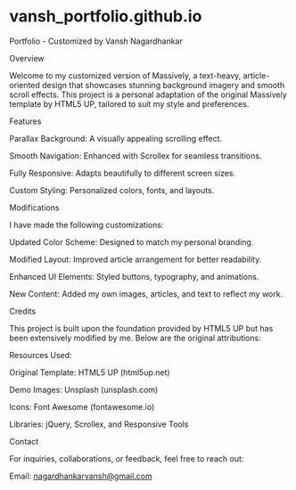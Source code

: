 # vansh_portfolio.github.io
Portfolio - Customized by Vansh Nagardhankar

Overview

Welcome to my customized version of Massively, a text-heavy, article-oriented design that showcases stunning background imagery and smooth scroll effects. This project is a personal adaptation of the original Massively template by HTML5 UP, tailored to suit my style and preferences.

Features

Parallax Background: A visually appealing scrolling effect.

Smooth Navigation: Enhanced with Scrollex for seamless transitions.

Fully Responsive: Adapts beautifully to different screen sizes.

Custom Styling: Personalized colors, fonts, and layouts.

Modifications

I have made the following customizations:

Updated Color Scheme: Designed to match my personal branding.

Modified Layout: Improved article arrangement for better readability.

Enhanced UI Elements: Styled buttons, typography, and animations.

New Content: Added my own images, articles, and text to reflect my work.

Credits

This project is built upon the foundation provided by HTML5 UP but has been extensively modified by me. Below are the original attributions:

Resources Used:

Original Template: HTML5 UP (html5up.net)

Demo Images: Unsplash (unsplash.com)

Icons: Font Awesome (fontawesome.io)

Libraries: jQuery, Scrollex, and Responsive Tools

Contact

For inquiries, collaborations, or feedback, feel free to reach out:

Email: nagardhankarvansh@gmail.com
